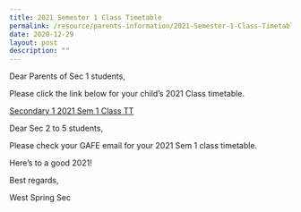```yaml
---
title: 2021 Semester 1 Class Timetable
permalink: /resource/parents-information/2021-Semester-1-Class-Timetable
date: 2020-12-29
layout: post
description: ""
---
```

Dear Parents of Sec 1 students,

Please click the link below for your child’s 2021 Class timetable.

[Secondary 1 2021 Sem 1 Class TT](/files/Parents'%20Information/2021%20Semester%201%20Class%20Time/Secondary-1-2021-Sem-1-Class-TT.pdf)

Dear Sec 2 to 5 students,

Please check your GAFE email for your 2021 Sem 1 class timetable.

Here’s to a good 2021!

Best regards,

West Spring Sec